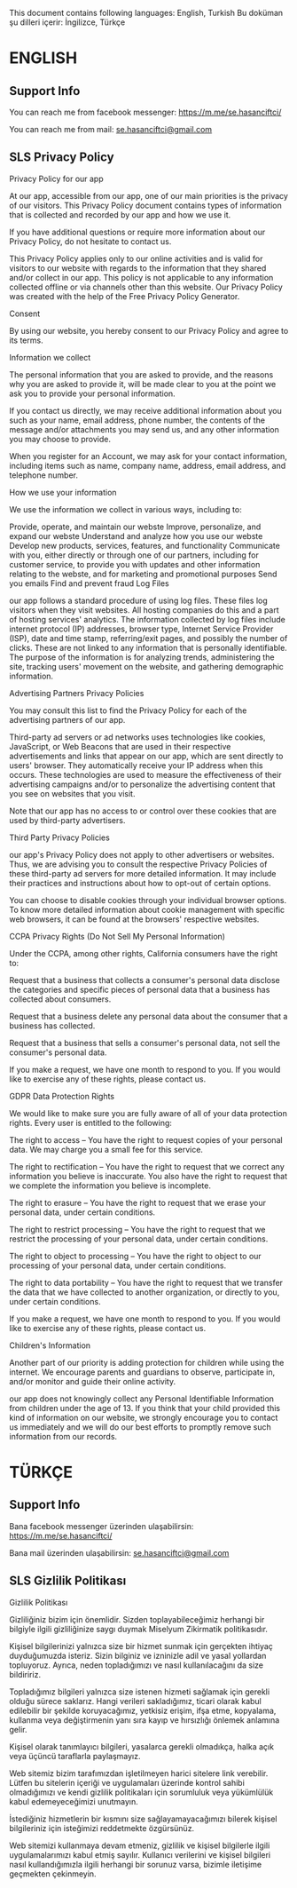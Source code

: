 This document contains following languages: English, Turkish
Bu doküman şu dilleri içerir: İngilizce, Türkçe

# ENGLISH

## Support Info

You can reach me from facebook messenger: https://m.me/se.hasanciftci/

You can reach me from mail: se.hasanciftci@gmail.com


## SLS Privacy Policy

Privacy Policy for our app

At our app, accessible from our app, one of our main priorities is the privacy of our visitors. This Privacy Policy document contains types of information that is collected and recorded by our app and how we use it.

If you have additional questions or require more information about our Privacy Policy, do not hesitate to contact us.

This Privacy Policy applies only to our online activities and is valid for visitors to our website with regards to the information that they shared and/or collect in our app. This policy is not applicable to any information collected offline or via channels other than this website. Our Privacy Policy was created with the help of the Free Privacy Policy Generator.

Consent

By using our website, you hereby consent to our Privacy Policy and agree to its terms.

Information we collect

The personal information that you are asked to provide, and the reasons why you are asked to provide it, will be made clear to you at the point we ask you to provide your personal information.

If you contact us directly, we may receive additional information about you such as your name, email address, phone number, the contents of the message and/or attachments you may send us, and any other information you may choose to provide.

When you register for an Account, we may ask for your contact information, including items such as name, company name, address, email address, and telephone number.

How we use your information

We use the information we collect in various ways, including to:

Provide, operate, and maintain our webste
Improve, personalize, and expand our webste
Understand and analyze how you use our webste
Develop new products, services, features, and functionality
Communicate with you, either directly or through one of our partners, including for customer service, to provide you with updates and other information relating to the webste, and for marketing and promotional purposes
Send you emails
Find and prevent fraud
Log Files

our app follows a standard procedure of using log files. These files log visitors when they visit websites. All hosting companies do this and a part of hosting services' analytics. The information collected by log files include internet protocol (IP) addresses, browser type, Internet Service Provider (ISP), date and time stamp, referring/exit pages, and possibly the number of clicks. These are not linked to any information that is personally identifiable. The purpose of the information is for analyzing trends, administering the site, tracking users' movement on the website, and gathering demographic information.

Advertising Partners Privacy Policies

You may consult this list to find the Privacy Policy for each of the advertising partners of our app.

Third-party ad servers or ad networks uses technologies like cookies, JavaScript, or Web Beacons that are used in their respective advertisements and links that appear on our app, which are sent directly to users' browser. They automatically receive your IP address when this occurs. These technologies are used to measure the effectiveness of their advertising campaigns and/or to personalize the advertising content that you see on websites that you visit.

Note that our app has no access to or control over these cookies that are used by third-party advertisers.

Third Party Privacy Policies

our app's Privacy Policy does not apply to other advertisers or websites. Thus, we are advising you to consult the respective Privacy Policies of these third-party ad servers for more detailed information. It may include their practices and instructions about how to opt-out of certain options.

You can choose to disable cookies through your individual browser options. To know more detailed information about cookie management with specific web browsers, it can be found at the browsers' respective websites.

CCPA Privacy Rights (Do Not Sell My Personal Information)

Under the CCPA, among other rights, California consumers have the right to:

Request that a business that collects a consumer's personal data disclose the categories and specific pieces of personal data that a business has collected about consumers.

Request that a business delete any personal data about the consumer that a business has collected.

Request that a business that sells a consumer's personal data, not sell the consumer's personal data.

If you make a request, we have one month to respond to you. If you would like to exercise any of these rights, please contact us.

GDPR Data Protection Rights

We would like to make sure you are fully aware of all of your data protection rights. Every user is entitled to the following:

The right to access – You have the right to request copies of your personal data. We may charge you a small fee for this service.

The right to rectification – You have the right to request that we correct any information you believe is inaccurate. You also have the right to request that we complete the information you believe is incomplete.

The right to erasure – You have the right to request that we erase your personal data, under certain conditions.

The right to restrict processing – You have the right to request that we restrict the processing of your personal data, under certain conditions.

The right to object to processing – You have the right to object to our processing of your personal data, under certain conditions.

The right to data portability – You have the right to request that we transfer the data that we have collected to another organization, or directly to you, under certain conditions.

If you make a request, we have one month to respond to you. If you would like to exercise any of these rights, please contact us.

Children's Information

Another part of our priority is adding protection for children while using the internet. We encourage parents and guardians to observe, participate in, and/or monitor and guide their online activity.

our app does not knowingly collect any Personal Identifiable Information from children under the age of 13. If you think that your child provided this kind of information on our website, we strongly encourage you to contact us immediately and we will do our best efforts to promptly remove such information from our records.


# TÜRKÇE

## Support Info

Bana facebook messenger üzerinden ulaşabilirsin: https://m.me/se.hasanciftci/

Bana mail üzerinden ulaşabilirsin: se.hasanciftci@gmail.com

## SLS Gizlilik Politikası

Gizlilik Politikası

Gizliliğiniz bizim için önemlidir. Sizden toplayabileceğimiz herhangi bir bilgiyle ilgili gizliliğinize saygı duymak Miselyum Zikirmatik politikasıdır.

Kişisel bilgilerinizi yalnızca size bir hizmet sunmak için gerçekten ihtiyaç duyduğumuzda isteriz. Sizin bilginiz ve izninizle adil ve yasal yollardan topluyoruz. Ayrıca, neden topladığımızı ve nasıl kullanılacağını da size bildiririz.

Topladığımız bilgileri yalnızca size istenen hizmeti sağlamak için gerekli olduğu sürece saklarız. Hangi verileri sakladığımız, ticari olarak kabul edilebilir bir şekilde koruyacağımız, yetkisiz erişim, ifşa etme, kopyalama, kullanma veya değiştirmenin yanı sıra kayıp ve hırsızlığı önlemek anlamına gelir.

Kişisel olarak tanımlayıcı bilgileri, yasalarca gerekli olmadıkça, halka açık veya üçüncü taraflarla paylaşmayız.

Web sitemiz bizim tarafımızdan işletilmeyen harici sitelere link verebilir. Lütfen bu sitelerin içeriği ve uygulamaları üzerinde kontrol sahibi olmadığımızı ve kendi gizlilik politikaları için sorumluluk veya yükümlülük kabul edemeyeceğimizi unutmayın.

İstediğiniz hizmetlerin bir kısmını size sağlayamayacağımızı bilerek kişisel bilgileriniz için isteğimizi reddetmekte özgürsünüz.

Web sitemizi kullanmaya devam etmeniz, gizlilik ve kişisel bilgilerle ilgili uygulamalarımızı kabul etmiş sayılır. Kullanıcı verilerini ve kişisel bilgileri nasıl kullandığımızla ilgili herhangi bir sorunuz varsa, bizimle iletişime geçmekten çekinmeyin.
